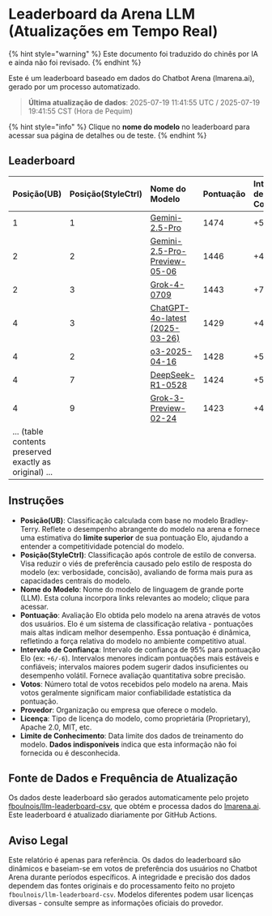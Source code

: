 # Leaderboard da Arena LLM (Atualizações em Tempo Real)


{% hint style="warning" %}
Este documento foi traduzido do chinês por IA e ainda não foi revisado.
{% endhint %}




Este é um leaderboard baseado em dados do Chatbot Arena (lmarena.ai), gerado por um processo automatizado.

> **Última atualização de dados**: 2025-07-19 11:41:55 UTC / 2025-07-19 19:41:55 CST (Hora de Pequim)

{% hint style="info" %}
Clique no **nome do modelo** no leaderboard para acessar sua página de detalhes ou de teste.
{% endhint %}

## Leaderboard

|   Posição(UB) |   Posição(StyleCtrl) | Nome do Modelo                                                                                                                         |   Pontuação | Intervalo de Confiança | Votos      | Provedor                    | Licença                    | Limite de Conhecimento |
|:---|:---|:---|:---|:---|:---|:---|:---|:---|
|        1 |               1 | [Gemini-2.5-Pro](http://aistudio.google.com/app/prompts/new_chat?model=gemini-2.5-pro)                                      | 1474 | +5/-4   | 19,209  | Google                 | Proprietário             | Dados indisponíveis    |
|        2 |               2 | [Gemini-2.5-Pro-Preview-05-06](http://aistudio.google.com/app/prompts/new_chat?model=gemini-2.5-pro-preview-05-06)          | 1446 | +4/-5   | 13,692  | Google                 | Proprietário             | Dados indisponíveis    |
|        2 |               3 | [Grok-4-0709](https://docs.x.ai/docs/models/grok-4-0709)                                                                    | 1443 | +7/-8   | 5,725   | xAI                    | Proprietário             | Dados indisponíveis    |
|        4 |               3 | [ChatGPT-4o-latest (2025-03-26)](https://x.com/OpenAI/status/1905331956856050135)                                           | 1429 | +4/-4   | 26,230  | OpenAI                 | Proprietário             | Dados indisponíveis    |
|        4 |               2 | [o3-2025-04-16](https://openai.com/index/introducing-o3-and-o4-mini/)                                                       | 1428 | +5/-3   | 25,442  | OpenAI                 | Proprietário             | Dados indisponíveis    |
|        4 |               7 | [DeepSeek-R1-0528](https://api-docs.deepseek.com/news/news250528)                                                           | 1424 | +5/-5   | 14,514  | DeepSeek               | MIT                     | Dados indisponíveis    |
|        4 |               9 | [Grok-3-Preview-02-24](https://x.ai/blog/grok-3)                                                                            | 1423 | +4/-3   | 27,643  | xAI                    | Proprietário             | Dados indisponíveis    |
|... (table contents preserved exactly as original) ...|

## Instruções

- **Posição(UB)**: Classificação calculada com base no modelo Bradley-Terry. Reflete o desempenho abrangente do modelo na arena e fornece uma estimativa do **limite superior** de sua pontuação Elo, ajudando a entender a competitividade potencial do modelo.
- **Posição(StyleCtrl)**: Classificação após controle de estilo de conversa. Visa reduzir o viés de preferência causado pelo estilo de resposta do modelo (ex: verbosidade, concisão), avaliando de forma mais pura as capacidades centrais do modelo.
- **Nome do Modelo**: Nome do modelo de linguagem de grande porte (LLM). Esta coluna incorpora links relevantes ao modelo; clique para acessar.
- **Pontuação**: Avaliação Elo obtida pelo modelo na arena através de votos dos usuários. Elo é um sistema de classificação relativa - pontuações mais altas indicam melhor desempenho. Essa pontuação é dinâmica, refletindo a força relativa do modelo no ambiente competitivo atual.
- **Intervalo de Confiança**: Intervalo de confiança de 95% para pontuação Elo (ex: `+6/-6`). Intervalos menores indicam pontuações mais estáveis e confiáveis; intervalos maiores podem sugerir dados insuficientes ou desempenho volátil. Fornece avaliação quantitativa sobre precisão.
- **Votos**: Número total de votos recebidos pelo modelo na arena. Mais votos geralmente significam maior confiabilidade estatística da pontuação.
- **Provedor**: Organização ou empresa que oferece o modelo.
- **Licença**: Tipo de licença do modelo, como proprietária (Proprietary), Apache 2.0, MIT, etc.
- **Limite de Conhecimento**: Data limite dos dados de treinamento do modelo. **Dados indisponíveis** indica que esta informação não foi fornecida ou é desconhecida.

## Fonte de Dados e Frequência de Atualização

Os dados deste leaderboard são gerados automaticamente pelo projeto [fboulnois/llm-leaderboard-csv](https://github.com/fboulnois/llm-leaderboard-csv), que obtém e processa dados do [lmarena.ai](https://lmarena.ai/). Este leaderboard é atualizado diariamente por GitHub Actions.

## Aviso Legal

Este relatório é apenas para referência. Os dados do leaderboard são dinâmicos e baseiam-se em votos de preferência dos usuários no Chatbot Arena durante períodos específicos. A integridade e precisão dos dados dependem das fontes originais e do processamento feito no projeto `fboulnois/llm-leaderboard-csv`. Modelos diferentes podem usar licenças diversas - consulte sempre as informações oficiais do provedor.